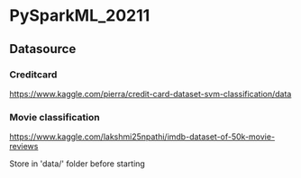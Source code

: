 # PySparkML_20211

## Datasource

### Creditcard

https://www.kaggle.com/pierra/credit-card-dataset-svm-classification/data

### Movie classification

https://www.kaggle.com/lakshmi25npathi/imdb-dataset-of-50k-movie-reviews

Store in 'data/' folder before starting

